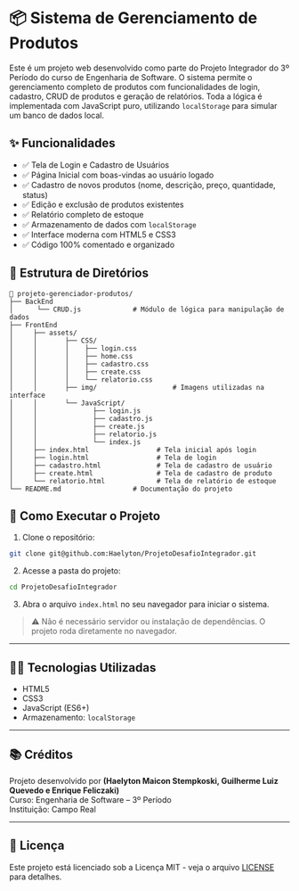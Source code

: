
# 📦 Sistema de Gerenciamento de Produtos

Este é um projeto web desenvolvido como parte do Projeto Integrador do 3º Período do curso de Engenharia de Software. O sistema permite o gerenciamento completo de produtos com funcionalidades de login, cadastro, CRUD de produtos e geração de relatórios. Toda a lógica é implementada com JavaScript puro, utilizando `localStorage` para simular um banco de dados local.

## ✨ Funcionalidades

- ✅ Tela de Login e Cadastro de Usuários
- ✅ Página Inicial com boas-vindas ao usuário logado
- ✅ Cadastro de novos produtos (nome, descrição, preço, quantidade, status)
- ✅ Edição e exclusão de produtos existentes
- ✅ Relatório completo de estoque
- ✅ Armazenamento de dados com `localStorage`
- ✅ Interface moderna com HTML5 e CSS3
- ✅ Código 100% comentado e organizado

## 📁 Estrutura de Diretórios

```
📁 projeto-gerenciador-produtos/
├── BackEnd
│      └── CRUD.js             # Módulo de lógica para manipulação de dados
├── FrontEnd
│     ├── assets/
│     │       ├── CSS/
│     │       │    ├── login.css
│     │       │    ├── home.css
│     │       │    ├── cadastro.css
│     │       │    ├── create.css
│     │       │    └── relatorio.css
│     │       ├── img/                   # Imagens utilizadas na interface
│     │       └── JavaScript/
│     │              ├── login.js
│     │              ├── cadastro.js
│     │              ├── create.js
│     │              ├── relatorio.js
│     │              └── index.js
│     ├── index.html                 # Tela inicial após login
│     ├── login.html                 # Tela de login
│     ├── cadastro.html              # Tela de cadastro de usuário
│     ├── create.html                # Tela de cadastro de produto
│     └── relatorio.html             # Tela de relatório de estoque
└── README.md                  # Documentação do projeto
```

## 🚀 Como Executar o Projeto

1. Clone o repositório:

```bash
git clone git@github.com:Haelyton/ProjetoDesafioIntegrador.git
```

2. Acesse a pasta do projeto:

```bash
cd ProjetoDesafioIntegrador
```

3. Abra o arquivo `index.html` no seu navegador para iniciar o sistema.

> ⚠️ Não é necessário servidor ou instalação de dependências. O projeto roda diretamente no navegador.

---

## 👨‍💻 Tecnologias Utilizadas

- HTML5
- CSS3
- JavaScript (ES6+)
- Armazenamento: `localStorage`

---

## 📚 Créditos

Projeto desenvolvido por **(Haelyton Maicon Stempkoski, Guilherme Luiz Quevedo e Enrique Feliczaki)**  
Curso: Engenharia de Software – 3º Período  
Instituição: Campo Real

---

## 📎 Licença

Este projeto está licenciado sob a Licença MIT - veja o arquivo [LICENSE](LICENSE) para detalhes.
